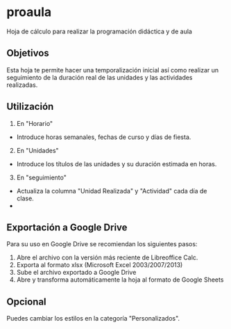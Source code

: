 proaula
=======

Hoja de cálculo para realizar la programación didáctica y de aula

Objetivos
---------

Esta hoja te permite hacer una temporalización inicial así como realizar un seguimiento de la duración real de las unidades y las actividades realizadas.


Utilización
-----------

1. En "Horario"
  * Introduce horas semanales, fechas de curso y días de fiesta.
2. En "Unidades"
  * Introduce los títulos de las unidades y su duración estimada en horas.
3. En "seguimiento"
  * Actualiza la columna "Unidad Realizada" y "Actividad" cada día de clase.
  * 
  
Exportación a Google Drive
---------------------------

Para su uso en Google Drive se recomiendan los siguientes pasos:

1. Abre el archivo con la versión más reciente de Libreoffice Calc.
2. Exporta al formato xlsx (Microsoft Excel 2003/2007/2013)
3. Sube el archivo exportado a Google Drive
4. Abre y transforma automáticamente la hoja al formato de Google Sheets

Opcional
--------

Puedes cambiar los estilos en la categoría "Personalizados".
